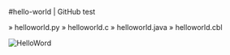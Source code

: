 #hello-world | GitHub test 

» helloworld.py » helloworld.c » helloworld.java » helloworld.cbl


![HelloWord](https://user-images.githubusercontent.com/79333175/116635621-2b61a300-a957-11eb-9820-28e11758f055.jpg)

